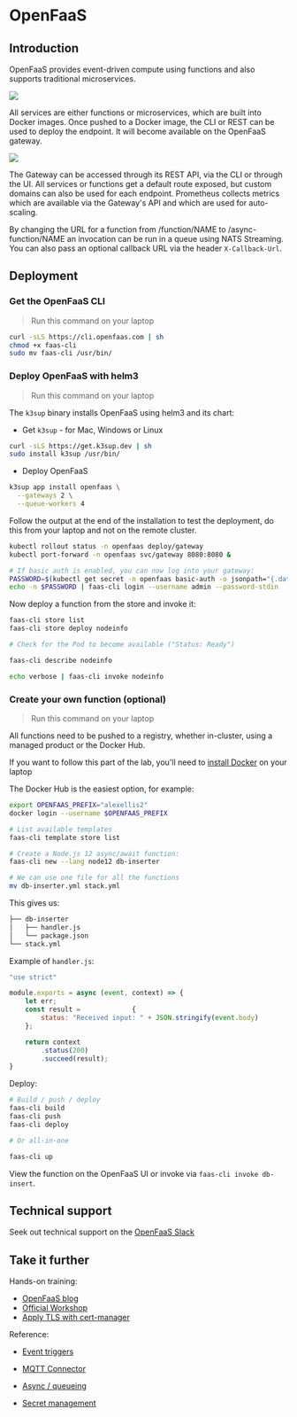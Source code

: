 # OpenFaaS

## Introduction

OpenFaaS provides event-driven compute using functions and also supports traditional microservices.

![](https://github.com/openfaas/faas/raw/master/docs/of-layer-overview.png)

All services are either functions or microservices, which are built into Docker images. Once pushed to a Docker image, the CLI or REST can be used to deploy the endpoint. It will become available on the OpenFaaS gateway.

![](https://github.com/openfaas/faas/blob/master/docs/of-workflow.png?raw=true)

The Gateway can be accessed through its REST API, via the CLI or through the UI. All services or functions get a default route exposed, but custom domains can also be used for each endpoint. Prometheus collects metrics which are available via the Gateway's API and which are used for auto-scaling.

By changing the URL for a function from /function/NAME to /async-function/NAME an invocation can be run in a queue using NATS Streaming. You can also pass an optional callback URL via the header `X-Callback-Url`.

## Deployment

### Get the OpenFaaS CLI

> Run this command on your laptop

```sh
curl -sLS https://cli.openfaas.com | sh
chmod +x faas-cli
sudo mv faas-cli /usr/bin/
```

### Deploy OpenFaaS with helm3

> Run this command on your laptop

The `k3sup` binary installs OpenFaaS using helm3 and its chart:

* Get `k3sup` - for Mac, Windows or Linux

```sh
curl -sLS https://get.k3sup.dev | sh
sudo install k3sup /usr/bin/
```

* Deploy OpenFaaS

```sh
k3sup app install openfaas \
  --gateways 2 \
  --queue-workers 4
```

Follow the output at the end of the installation to test the deployment, do this from your laptop and not on the remote cluster.

```sh
kubectl rollout status -n openfaas deploy/gateway
kubectl port-forward -n openfaas svc/gateway 8080:8080 &

# If basic auth is enabled, you can now log into your gateway:
PASSWORD=$(kubectl get secret -n openfaas basic-auth -o jsonpath="{.data.basic-auth-password}" | base64 --decode; echo)
echo -n $PASSWORD | faas-cli login --username admin --password-stdin
```

Now deploy a function from the store and invoke it:

```sh
faas-cli store list
faas-cli store deploy nodeinfo

# Check for the Pod to become available ("Status: Ready")

faas-cli describe nodeinfo

echo verbose | faas-cli invoke nodeinfo
```

### Create your own function (optional)

> Run this command on your laptop

All functions need to be pushed to a registry, whether in-cluster, using a managed product or the Docker Hub.

If you want to follow this part of the lab, you'll need to [install Docker](https://docker.com/) on your laptop

The Docker Hub is the easiest option, for example:

```sh
export OPENFAAS_PREFIX="alexellis2"
docker login --username $OPENFAAS_PREFIX

# List available templates
faas-cli template store list

# Create a Node.js 12 async/await function:
faas-cli new --lang node12 db-inserter

# We can use one file for all the functions
mv db-inserter.yml stack.yml
```

This gives us:

```sh
├── db-inserter
│   ├── handler.js
│   └── package.json
└── stack.yml
```

Example of `handler.js`:

```js
"use strict"

module.exports = async (event, context) => {
    let err;
    const result =             {
        status: "Received input: " + JSON.stringify(event.body)
    };

    return context
        .status(200)
        .succeed(result);
}
```

Deploy:

```sh
# Build / push / deploy
faas-cli build
faas-cli push
faas-cli deploy

# Or all-in-one

faas-cli up
```

View the function on the OpenFaaS UI or invoke via `faas-cli invoke db-insert`.

## Technical support

Seek out technical support on the [OpenFaaS Slack](https://slack.openfaas.io/)

## Take it further

Hands-on training:

* [OpenFaaS blog](https://www.openfaas.com/blog/)
* [Official Workshop](https://github.com/openfaas/workshop)
* [Apply TLS with cert-manager](https://blog.alexellis.io/tls-the-easy-way-with-openfaas-and-k3sup/)

Reference:

* [Event triggers](https://docs.openfaas.com/reference/triggers/)
* [MQTT Connector](https://github.com/openfaas-incubator/mqtt-connector)

* [Async / queueing](https://docs.openfaas.com/reference/async/)
* [Secret management](https://docs.openfaas.com/reference/secrets/)
